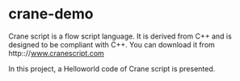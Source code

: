 # crane-demo
Crane script is a flow script language.
It is derived from C++ and is designed to be compliant with C++.
You can download it from http:://www.cranescript.com

In this project, a Helloworld code of Crane script is presented.

